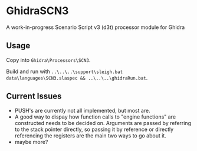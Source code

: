 # GhidraSCN3
A work-in-progress Scenario Script v3 (d3t) processor module for Ghidra

## Usage
Copy into `Ghidra\Processors\SCN3`. 

Build and run with `..\..\..\support\sleigh.bat data\languages\SCN3.slaspec && ..\..\..\ghidraRun.bat`.

## Current Issues
* PUSH's are currently not all implemented, but most are.
* A good way to dispay how function calls to "engine functions" are constructed needs to be decided on. Arguments are passed by referring to the stack pointer directly, so passing it by reference or directly referencing the registers are the main two ways to go about it.
* maybe more?
